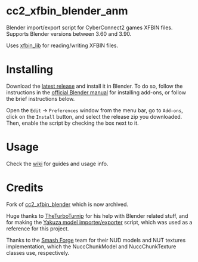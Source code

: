 # cc2_xfbin_blender_anm
 Blender import/export script for CyberConnect2 games XFBIN files. Supports Blender versions between 3.60 and 3.90.
 
 Uses [xfbin_lib](https://github.com/SutandoTsukai181/xfbin_lib) for reading/writing XFBIN files.

# Installing
Download the [latest release](https://github.com/SutandoTsukai181/cc2_xfbin_blender/releases/latest) and install it in Blender. To do so, follow the instructions in the [official Blender manual](https://docs.blender.org/manual/en/latest/editors/preferences/addons.html) for installing add-ons, or follow the brief instructions below.

Open the `Edit` -> `Preferences` window from the menu bar, go to `Add-ons`, click on the `Install` button, and select the release zip you downloaded. Then, enable the script by checking the box next to it.

# Usage
Check the [wiki](https://github.com/SutandoTsukai181/cc2_xfbin_blender/wiki) for guides and usage info.

# Credits
Fork of [cc2_xfbin_blender](https://github.com/mosamadeeb/cc2_xfbin_blender) which is now archived.

Huge thanks to [TheTurboTurnip](https://github.com/theturboturnip) for his help with Blender related stuff, and for making the [Yakuza model importer/exporter](https://github.com/theturboturnip/yk_gmd_io) script, which was used as a reference for this project.

Thanks to the [Smash Forge](https://github.com/jam1garner/Smash-Forge) team for their NUD models and NUT textures implementation, which the NuccChunkModel and NuccChunkTexture classes use, respectively.
